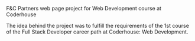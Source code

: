 F&C Partners web page project for Web Development course at Coderhouse

The idea behind the project was to fulfill the requirements of the 1st course of the Full Stack Developer career path at Coderhouse: Web Development.
